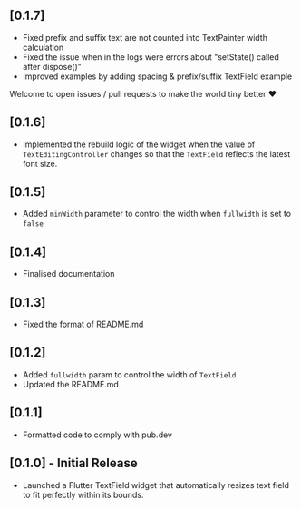 ## [0.1.7]

* Fixed prefix and suffix text are not counted into TextPainter width calculation
* Fixed the issue when in the logs were errors about "setState() called after dispose()"
* Improved examples by adding spacing & prefix/suffix TextField example

Welcome to open issues / pull requests to make the world tiny better ❤️


## [0.1.6]

* Implemented the rebuild logic of the widget when the value of `TextEditingController` changes so that the `TextField` reflects the latest font size.

## [0.1.5]

* Added `minWidth` parameter to control the width when `fullwidth` is set to `false` 

## [0.1.4]

* Finalised documentation

## [0.1.3]

* Fixed the format of README.md

## [0.1.2]

* Added `fullwidth` param to control the width of `TextField`
* Updated the README.md

## [0.1.1]

* Formatted code to comply with pub.dev

## [0.1.0] - Initial Release

* Launched a Flutter TextField widget that automatically resizes text field to fit perfectly within its bounds.